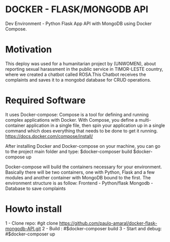 # DOCKER - FLASK/MONGODB API
Dev Environment - Python Flask App API with MongoDB using Docker Compose.

# Motivation
This deploy was used for a humanitarian project by (UNWOMEN), about reporting sexual harassment in the public service in TIMOR-LESTE country, where we created a chatbot called ROSA.This Chatbot receives the complaints and saves it to a mongobd database for CRUD operations.

# Required Software
It uses Docker-compose: Compose is a tool for defining and running complex applications with Docker. With Compose, you define a multi-container application in a single file, then spin your application up in a single command which does everything that needs to be done to get it running.
https://docs.docker.com/compose/install/

After installing Docker and Docker-compose on your machine, you can go to the project main folder and type:
$docker-composer build
$docker-compose up

Docker-compose will build the containers necessary for your environment. Basically there will be two containers, one with Python, Flask and a few modules and another container with MongoDB bound to the first. The environment structure is as follow:
Frontend - Python/flask
Mongodb - Database to save complaints

# Howto install
1 - Clone repo:
    #git clone https://github.com/paulo-amaral/docker-flask-mongodb-API.git
2 - Build :
    #$docker-composer build
3 - Start and debug:
    #$docker-composer up
    
    
    
    

